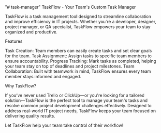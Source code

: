 "# task-manager" 
TaskFlow - Your Team's Custom Task Manager

TaskFlow is a task management tool designed to streamline collaboration and improve efficiency in IT projects. Whether you're a developer, designer, project manager, or QA specialist, TaskFlow empowers your team to stay organized and productive.

Features

Task Creation: Team members can easily create tasks and set clear goals for the team.
Task Assignment: Assign tasks to specific team members to ensure accountability.
Progress Tracking: Mark tasks as completed, helping your team stay on top of deadlines and project milestones.
Team Collaboration: Built with teamwork in mind, TaskFlow ensures every team member stays informed and engaged.

Why TaskFlow?

If you’ve never used Trello or ClickUp—or you're looking for a tailored solution—TaskFlow is the perfect tool to manage your team's tasks and resolve common project development challenges effectively. Designed to address real-world IT project needs, TaskFlow keeps your team focused on delivering quality results.

Let TaskFlow help your team take control of their workflow!
